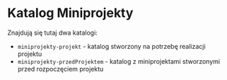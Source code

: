 # Katalog Miniprojekty

Znajdują się tutaj dwa katalogi:

* `miniprojekty-projekt` - katalog stworzony na potrzebę realizacji projektu  
* `miniprojekty-przedProjektem` - katalog z miniprojektami stworzonymi przed rozpoczęciem projektu